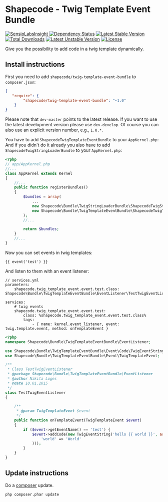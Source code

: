 Shapecode - Twig Template Event Bundle
=======================

[![SensioLabsInsight](https://insight.sensiolabs.com/projects/7d09594f-48b2-4748-b965-f10330bf31fd/mini.png)](https://insight.sensiolabs.com/projects/7d09594f-48b2-4748-b965-f10330bf31fd)
[![Dependency Status](https://www.versioneye.com/user/projects/5589a217306662001d0001b2/badge.svg?style=flat)](https://www.versioneye.com/user/projects/5589a217306662001d0001b2)
[![Latest Stable Version](https://poser.pugx.org/shapecode/twig-template-event-bundle/v/stable)](https://packagist.org/packages/shapecode/twig-template-event-bundle)
[![Total Downloads](https://poser.pugx.org/shapecode/twig-template-event-bundle/downloads)](https://packagist.org/packages/shapecode/twig-template-event-bundle)
[![Latest Unstable Version](https://poser.pugx.org/shapecode/twig-template-event-bundle/v/unstable)](https://packagist.org/packages/shapecode/twig-template-event-bundle)
[![License](https://poser.pugx.org/shapecode/twig-template-event-bundle/license)](https://packagist.org/packages/shapecode/twig-template-event-bundle)

Give you the possibility to add code in a twig template dynamically.

Install instructions
--------------------------------

First you need to add `shapecode/twig-template-event-bundle` to `composer.json`:

``` json
{
   "require": {
        "shapecode/twig-template-event-bundle": "~1.0"
    }
}
```

Please note that `dev-master` points to the latest release. If you want to use the latest development version please use `dev-develop`. Of course you can also use an explicit version number, e.g., `1.0.*`.

You have to add `ShapecodeTwigTemplateEventBundle` to your `AppKernel.php`:
And if you didn't do it already you also have to add `ShapecodeTwigStringLoaderBundle` to your `AppKernel.php`:

``` php
<?php
// app/AppKernel.php
//...
class AppKernel extends Kernel
{
    //...
    public function registerBundles()
    {
        $bundles = array(
            ...
            new Shapecode\Bundle\TwigStringLoaderBundle\ShapecodeTwigStringLoaderBundle(),
            new Shapecode\Bundle\TwigTemplateEventBundle\ShapecodeTwigTemplateEventBundle(),
        );
        //...

        return $bundles;
    }
    //...
}
```

Now you can set events in twig templates:

``` twig
{{ event('test') }}
```

And listen to them with an event listener:

``` 
// services.yml
parameters:
    shapecode.twig_template_event.event.test.class: Shapecode\Bundle\TwigTemplateEventBundle\EventListener\TestTwigEventListener

services:
    # twig events
    shapecode.twig_template_event.event.test:
        class: %shapecode.twig_template_event.event.test.class%
        tags:
            - { name: kernel.event_listener, event: twig.template.event, method: onTemplateEvent }
```

``` php
<?php
namespace Shapecode\Bundle\TwigTemplateEventBundle\EventListener;

use Shapecode\Bundle\TwigTemplateEventBundle\Event\Code\TwigEventString;
use Shapecode\Bundle\TwigTemplateEventBundle\Event\TwigTemplateEvent;

/**
 * Class TestTwigEventListener
 * @package Shapecode\Bundle\TwigTemplateEventBundle\EventListener
 * @author Nikita Loges
 * @date 10.01.2015
 */
class TestTwigEventListener
{

    /**
     * @param TwigTemplateEvent $event
     */
    public function onTemplateEvent(TwigTemplateEvent $event)
    {
        if ($event->getEventName() == 'test') {
            $event->addCode(new TwigEventString('hello {{ world }}', array(
                'world' => 'World'
            )));
        }
    }
}
```

Update instructions
---------------------------

Do a [composer](https://getcomposer.org/doc/00-intro.md) update.

```bash
php composer.phar update
```
